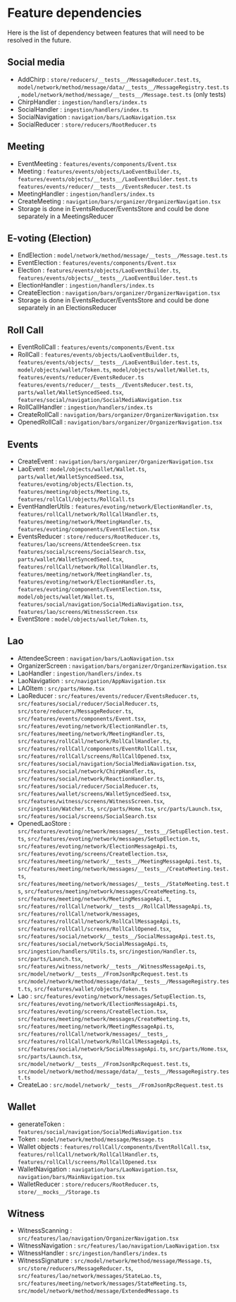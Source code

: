 # Feature dependencies

Here is the list of dependency between features that will need to be resolved in
the future.

## Social media

- AddChirp : `store/reducers/__tests__/MessageReducer.test.ts`,
`model/network/method/message/data/__tests__/MessageRegistry.test.ts`,
`model/network/method/message/__tests__/Message.test.ts` (only tests)
- ChirpHandler : `ingestion/handlers/index.ts`
- SocialHandler : `ingestion/handlers/index.ts`
- SocialNavigation : `navigation/bars/LaoNavigation.tsx`
- SocialReducer : `store/reducers/RootReducer.ts`

## Meeting

- EventMeeting : `features/events/components/Event.tsx`
- Meeting : `features/events/objects/LaoEventBuilder.ts`, `features/events/objects/__tests__/LaoEventBuilder.test.ts`
`features/events/reducer/__tests__/EventsReducer.test.ts`
- MeetingHandler : `ingestion/handlers/index.ts`
- CreateMeeting : `navigation/bars/organizer/OrganizerNavigation.tsx`
- Storage is done in EventsReducer/EventsStore and could be done separately in a MeetingsReducer

## E-voting (Election)

- EndElection : `model/network/method/message/__tests__/Message.test.ts`
- EventElection : `features/events/components/Event.tsx`
- Election : `features/events/objects/LaoEventBuilder.ts`, `features/events/objects/__tests__/LaoEventBuilder.test.ts`
- ElectionHandler : `ingestion/handlers/index.ts`
- CreateElection : `navigation/bars/organizer/OrganizerNavigation.tsx`
- Storage is done in EventsReducer/EventsStore and could be done separately in an ElectionsReducer

## Roll Call

- EventRollCall : `features/events/components/Event.tsx`
- RollCall : `features/events/objects/LaoEventBuilder.ts`, `features/events/objects/__tests__/LaoEventBuilder.test.ts`,
`model/objects/wallet/Token.ts`, `model/objects/wallet/Wallet.ts`, `features/events/reducer/EventsReducer.ts`
`features/events/reducer/__tests__/EventsReducer.test.ts`, `parts/wallet/WalletSyncedSeed.tsx`,
`features/social/navigation/SocialMediaNavigation.tsx`
- RollCallHandler : `ingestion/handlers/index.ts`
- CreateRollCall : `navigation/bars/organizer/OrganizerNavigation.tsx`
- OpenedRollCall : `navigation/bars/organizer/OrganizerNavigation.tsx`

## Events

- CreateEvent : `navigation/bars/organizer/OrganizerNavigation.tsx`
- LaoEvent : `model/objects/wallet/Wallet.ts`, `parts/wallet/WalletSyncedSeed.tsx`,
`features/evoting/objects/Election.ts`, `features/meeting/objects/Meeting.ts`, `features/rollCall/objects/RollCall.ts`
- EventHandlerUtils : `features/evoting/network/ElectionHandler.ts`, `features/rollCall/network/RollCallHandler.ts`,
`features/meeting/network/MeetingHandler.ts`, `features/evoting/components/EventElection.tsx`
- EventsReducer : `store/reducers/RootReducer.ts`, `features/lao/screens/AttendeeScreen.tsx`
`features/social/screens/SocialSearch.tsx`, `parts/wallet/WalletSyncedSeed.tsx`,
`features/rollCall/network/RollCallHandler.ts`, `features/meeting/network/MeetingHandler.ts`,
`features/evoting/network/ElectionHandler.ts`, `features/evoting/components/EventElection.tsx`,
`model/objects/wallet/Wallet.ts`, `features/social/navigation/SocialMediaNavigation.tsx`,
`features/lao/screens/WitnessScreen.tsx`
- EventStore : `model/objects/wallet/Token.ts`,

## Lao

- AttendeeScreen : `navigation/bars/LaoNavigation.tsx`
- OrganizerScreen : `navigation/bars/organizer/OrganizerNavigation.tsx`
- LaoHandler : `ingestion/handlers/index.ts`
- LaoNavigation : `src/navigation/AppNavigation.tsx`
- LAOItem : `src/parts/Home.tsx`
- LaoReducer : `src/features/events/reducer/EventsReducer.ts`, `src/features/social/reducer/SocialReducer.ts`,
`src/store/reducers/MessageReducer.ts`, `src/features/events/components/Event.tsx`,
`src/features/evoting/network/ElectionHandler.ts`, `src/features/meeting/network/MeetingHandler.ts`,
`src/features/rollCall/network/RollCallHandler.ts`, `src/features/rollCall/components/EventRollCall.tsx`,
`src/features/rollCall/screens/RollCallOpened.tsx`, `src/features/social/navigation/SocialMediaNavigation.tsx`,
`src/features/social/network/ChirpHandler.ts`, `src/features/social/network/ReactionHandler.ts`,
`src/features/social/reducer/SocialReducer.ts`, `src/features/wallet/screens/WalletSyncedSeed.tsx`,
`src/features/witness/screens/WitnessScreen.tsx`, `src/ingestion/Watcher.ts`, `src/parts/Home.tsx`,
`src/parts/Launch.tsx`, `src/features/social/screens/SocialSearch.tsx`
- OpenedLaoStore : `src/features/evoting/network/messages/__tests__/SetupElection.test.ts`,
`src/features/evoting/network/messages/SetupElection.ts`, `src/features/evoting/network/ElectionMessageApi.ts`,
`src/features/evoting/screens/CreateElection.tsx`, `src/features/meeting/network/__tests__/MeetingMessageApi.test.ts`,
`src/features/meeting/network/messages/__tests__/CreateMeeting.test.ts`,
`src/features/meeting/network/messages/__tests__/StateMeeting.test.ts`,
`src/features/meeting/network/messages/CreateMeeting.ts`, `src/features/meeting/network/MeetingMessageApi.t`,
`src/features/rollCall/network/__tests__/RollCallMessageApi.ts`, `src/features/rollCall/network/messages`,
`src/features/rollCall/network/RollCallMessageApi.ts`, `src/features/rollCall/screens/RollCallOpened.tsx`,
`src/features/social/network/__tests__/SocialMessageApi.test.ts`, `src/features/social/network/SocialMessageApi.ts`,
`src/ingestion/handlers/Utils.ts`, `src/ingestion/Handler.ts`, `src/parts/Launch.tsx`,
`src/features/witness/network/__tests__/WitnessMessageApi.ts`, `src/model/network/__tests__/FromJsonRpcRequest.test.ts`
`src/model/network/method/message/data/__tests__/MessageRegistry.test.ts`, `src/features/wallet/objects/Token.ts`
- Lao : `src/features/evoting/network/messages/SetupElection.ts`, `src/features/evoting/network/ElectionMessageApi.ts`,
`src/features/evoting/screens/CreateElection.tsx`, `src/features/meeting/network/messages/CreateMeeting.ts`,
`src/features/meeting/network/MeetingMessageApi.ts`, `src/features/rollCall/network/messages/__tests_`,
`src/features/rollCall/network/RollCallMessageApi.ts`, `src/features/social/network/SocialMessageApi.ts`,
`src/parts/Home.tsx`, `src/parts/Launch.tsx`, `src/model/network/__tests__/FromJsonRpcRequest.test.ts`,
`src/model/network/method/message/data/__tests__/MessageRegistry.test.ts`
- CreateLao : `src/model/network/__tests__/FromJsonRpcRequest.test.ts`

## Wallet

- generateToken : `features/social/navigation/SocialMediaNavigation.tsx`
- Token : `model/network/method/message/Message.ts`
- Wallet objects : `features/rollCall/components/EventRollCall.tsx`, `features/rollCall/network/RollCallHandler.ts`,
`features/rollCall/screens/RollCallOpened.tsx`
- WalletNavigation : `navigation/bars/LaoNavigation.tsx`, `navigation/bars/MainNavigation.tsx`
- WalletReducer : `store/reducers/RootReducer.ts`, `store/__mocks__/Storage.ts`

## Witness

- WitnessScanning : `src/features/lao/navigation/OrganizerNavigation.tsx`
- WitnessNavigation : `src/features/lao/navigation/LaoNavigation.tsx`
- WitnessHandler : `src/ingestion/handlers/index.ts`
- WitnessSignature : `src/model/network/method/message/Message.ts`, `src/store/reducers/MessageReducer.ts`,
`src/features/lao/network/messages/StateLao.ts`, `src/features/meeting/network/messages/StateMeeting.ts`,
`src/model/network/method/message/ExtendedMessage.ts`
